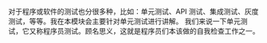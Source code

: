 对于程序或软件的测试也分很多种，比如：单元测试、API 测试、集成测试、灰度测试，等等。我在本模块会主要针对单元测试进行讲解。
我们来说一下单元测试，它又称程序员测试。顾名思义，这就是程序员们本该做的自我检查工作之一。

